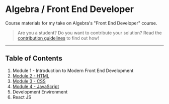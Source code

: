 # Algebra / Front End Developer

Course materials for my take on Algebra's "Front End Developer" course.

> Are you a student? Do you want to contribute your solution? Read the [contribution guidelines](GUIDELINES.md) to find out how!

---

## Table of Contents

1. Module 1 - Introduction to Modern Front End Development
2. [Module 2 - HTML](module-2-html/)
3. [Module 3 - CSS](module-3-css/)
4. [Module 4 - JavaScript](module-4-js/)
5. Development Environment
6. React JS
